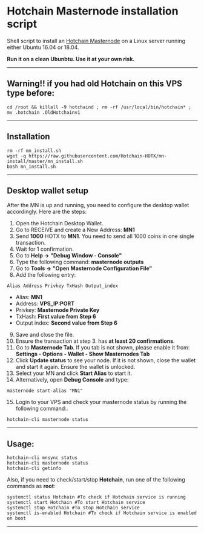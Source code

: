 # Hotchain Masternode installation script
Shell script to install an [Hotchain Masternode](http://hotchain.me/) on a Linux server running either Ubuntu 16.04 or 18.04.

**Run it on a clean Ubunbtu. Use it at your own risk.**
***

## Warning!! if you had old Hotchain on this VPS type before:
```
cd /root && killall -9 hotchaind ; rm -rf /usr/local/bin/hotchain* ; mv .hotchain .OldHotchainv1
```

***

## Installation
```
rm -rf mn_install.sh
wget -q https://raw.githubusercontent.com/Hotchain-HOTX/mn-install/master/mn_install.sh
bash mn_install.sh
```
***

## Desktop wallet setup

After the MN is up and running, you need to configure the desktop wallet accordingly. Here are the steps:
1. Open the Hotchain Desktop Wallet.
2. Go to RECEIVE and create a New Address: **MN1**
3. Send **1000** HOTX to **MN1**. You need to send all 1000 coins in one single transaction.
4. Wait for 1 confirmation.
5. Go to **Help -> "Debug Window - Console"**
6. Type the following command: **masternode outputs**
7. Go to  **Tools -> "Open Masternode Configuration File"**
8. Add the following entry:
```
Alias Address Privkey TxHash Output_index
```
* Alias: **MN1**
* Address: **VPS_IP:PORT**
* Privkey: **Masternode Private Key**
* TxHash: **First value from Step 6**
* Output index:  **Second value from Step 6**
9. Save and close the file.
10. Ensure the transaction at step 3. has **at least 20 confirmations**.
11. Go to **Masternode Tab**. If you tab is not shown, please enable it from: **Settings - Options - Wallet - Show Masternodes Tab**
12. Click **Update status** to see your node. If it is not shown, close the wallet and start it again. Ensure the wallet is unlocked.
13. Select your MN and click **Start Alias** to start it.
14. Alternatively, open **Debug Console** and type:
```
masternode start-alias "MN1"
```
15. Login to your VPS and check your masternode status by running the following command:.
```
hotchain-cli masternode status
```
***

## Usage:
```
hotchain-cli mnsync status
hotchain-cli masternode status
hotchain-cli getinfo
```
Also, if you need to check/start/stop **Hotchain**, run one of the following commands as **root**:

```
systemctl status Hotchain #To check if Hotchain service is running
systemctl start Hotchain #To start Hotchain service
systemctl stop Hotchain #To stop Hotchain service
systemctl is-enabled Hotchain #To check if Hotchain service is enabled on boot
```
***

